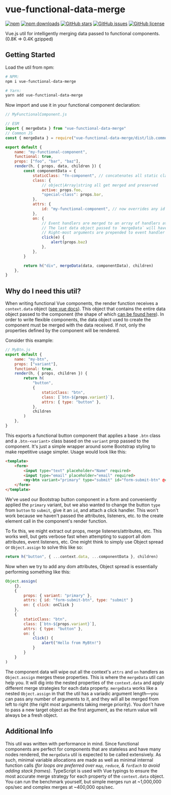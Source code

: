 # vue-functional-data-merge

[![npm](https://img.shields.io/npm/v/vue-functional-data-merge.svg?style=for-the-badge)](https://img.shields.io/npm/v/vue-functional-data-merge)
[![npm downloads](https://img.shields.io/npm/dt/vue-functional-data-merge.svg?style=for-the-badge)](https://www.npmjs.com/package/vue-functional-data-merge)
[![GitHub stars](https://img.shields.io/github/stars/alexsasharegan/vue-functional-data-merge.svg?style=for-the-badge)](https://github.com/alexsasharegan/vue-functional-data-merge/stargazers)
[![GitHub issues](https://img.shields.io/github/issues/alexsasharegan/vue-functional-data-merge.svg?style=for-the-badge)](https://github.com/alexsasharegan/vue-functional-data-merge/issues)
[![GitHub license](https://img.shields.io/github/license/alexsasharegan/vue-functional-data-merge.svg?style=for-the-badge)](https://github.com/alexsasharegan/vue-functional-data-merge/blob/master/LICENSE.md)

Vue.js util for intelligently merging data passed to functional components. (0.8K => 0.4K gzipped)

## Getting Started

Load the util from npm:

```sh
# NPM:
npm i vue-functional-data-merge

# Yarn:
yarn add vue-functional-data-merge
```

Now import and use it in your functional component declaration:

```js
// MyFunctionalComponent.js

// ESM
import { mergeData } from "vue-functional-data-merge"
// Common JS
const { mergeData } = require("vue-functional-data-merge/dist/lib.common.js")

export default {
	name: "my-functional-component",
	functional: true,
	props: ["foo", "bar", "baz"],
	render(h, { props, data, children }) {
		const componentData = {
			staticClass: "fn-component", // concatenates all static classes
			class: {
				// object|Array|string all get merged and preserved
				active: props.foo,
				"special-class": props.bar,
			},
			attrs: {
				id: "my-functional-component", // now overrides any id placed on the component
			},
			on: {
				// Event handlers are merged to an array of handlers at each event.
				// The last data object passed to `mergeData` will have it's event handlers called first.
				// Right-most arguments are prepended to event handler array.
				click(e) {
					alert(props.baz)
				},
			},
		}

		return h("div", mergeData(data, componentData), children)
	},
}
```

## Why do I need this util?

When writing functional Vue components, the render function receives a `context.data` object
([see vue docs](https://vuejs.org/v2/guide/render-function.html#Functional-Components)). This object that contains the
entire data object passed to the component (the shape of which
[can be found here](https://vuejs.org/v2/guide/render-function.html#The-Data-Object-In-Depth)). In order to write
flexible components, the data object used to create the component must be merged with the data received. If not, only
the properties defined by the component will be rendered.

Consider this example:

```js
// MyBtn.js
export default {
	name: "my-btn",
	props: ["variant"],
	functional: true,
	render(h, { props, children }) {
		return h(
			"button",
			{
				staticClass: "btn",
				class: [`btn-${props.variant}`],
				attrs: { type: "button" },
			},
			children
		)
	},
}
```

This exports a functional button component that applies a base `.btn` class and a `.btn-<variant>` class based on the
`variant` prop passed to the component. It's just a simple wrapper around some Bootstrap styling to make repetitive
usage simpler. Usage would look like this:

```html
<template>
	<form>
		<input type="text" placeholder="Name" required>
		<input type="email" placeholder="email" required>
		<my-btn variant="primary" type="submit" id="form-submit-btn" @click="onClick">Submit</my-btn>
	</form>
</template>
```

We've used our Bootstrap button component in a form and conveniently applied the `primary` variant, but we also wanted
to change the button `type` from `button` to `submit`, give it an `id`, and attach a click handler. This won't work
because we haven't passed the attributes, listeners, etc. to the create element call in the component's render function.

To fix this, we might extract out props, merge listeners/attributes, etc. This works well, but gets verbose fast when
attempting to support all dom attributes, event listeners, etc. One might think to simply use Object spread or
`Object.assign` to solve this like so:

```js
return h("button", { ...context.data, ...componentData }, children)
```

Now when we try to add any dom attributes, Object spread is essentially performing something like this:

```js
Object.assign(
	{},
	{
		props: { variant: "primary" },
		attrs: { id: "form-submit-btn", type: "submit" }
		on: { click: onClick }
	},
	{
		staticClass: "btn",
		class: [`btn-${props.variant}`],
		attrs: { type: "button" },
		on: {
			click() {
				alert("Hello from MyBtn!")
			}
		}
	}
)
```

The component data will wipe out all the context's `attrs` and `on` handlers as `Object.assign` merges these properties.
This is where the `mergeData` util can help you. It will dig into the nested properties of the `context.data` and apply
different merge strategies for each data property. `mergeData` works like a nested `Object.assign` in that the util has
a variadic argument length&mdash;you can pass any number of arguments to it, and they will all be merged from left to
right (the right most arguments taking merge priority). You don't have to pass a new target object as the first
argument, as the return value will always be a fresh object.

## Additional Info

This util was written with performance in mind. Since functional components are perfect for components that are
stateless and have many nodes rendered, the `mergeData` util is expected to be called extensively. As such, minimal
variable allocations are made as well as minimal internal function calls _(for loops are preferred over `map`, `reduce`,
& `forEach` to avoid adding stack frames)_. TypeScript is used with Vue typings to ensure the most accurate merge
strategy for each property of the `context.data` object. You can run the benchmark yourself, but simple merges run at
~1,000,000 ops/sec and complex merges at ~400,000 ops/sec.
